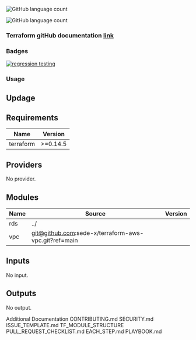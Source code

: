 ![GitHub language count](https://img.shields.io/github/languages/count/ckummari/ck)

![GitHub language count](https://img.shields.io/github/languages/count/sede-x/terraform-aws-rds)

### Terraform gitHub documentation [link](https://github.com/terraform-aws-modules)

### Badges
[![regression testing](https://github.com/sede-x/terraform-aws-rds/actions/workflows/regression-testing.yml/badge.svg)](https://github.com/sede-x/terraform-aws-rds/actions/workflows/regression-testing.yml)

### Usage
## Updage

<!--- BEGIN_TF_DOCS --->
## Requirements

| Name | Version |
|------|---------|
| terraform | >=0.14.5 |

## Providers

No provider.

## Modules

| Name | Source | Version |
|------|--------|---------|
| rds | ../ |  |
| vpc | git@github.com:sede-x/terraform-aws-vpc.git?ref=main |  |

## Inputs

No input.

## Outputs

No output.

<!--- END_TF_DOCS --->

<!--- START_FOOTER --->
Additional Documentation
CONTRIBUTING.md
SECURITY.md
ISSUE_TEMPLATE.md
TF_MODULE_STRUCTURE
PULL_REQUEST_CHECKLIST.md
EACH_STEP.md
PLAYBOOK.md
<!--- END_FOOTER --->

